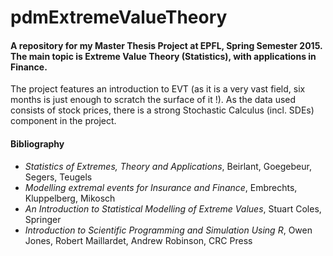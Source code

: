 # pdmExtremeValueTheory
#### A repository for my Master Thesis Project at EPFL, Spring Semester 2015. The main topic is Extreme Value Theory (Statistics), with applications in Finance.
The project features an introduction to EVT (as it is a very vast field, six months is just enough to scratch the surface of it !). As the data used consists of stock prices, there is a strong Stochastic Calculus (incl. SDEs) component in the project.
#### Bibliography
* *Statistics of Extremes, Theory and Applications*, Beirlant, Goegebeur, Segers, Teugels
* *Modelling extremal events for Insurance and Finance*, Embrechts, Kluppelberg, Mikosch
* *An Introduction to Statistical Modelling of Extreme Values*, Stuart Coles, Springer
* *Introduction to Scientific Programming and Simulation Using R*, Owen Jones, Robert Maillardet, Andrew Robinson, CRC Press
